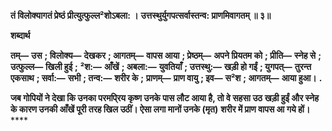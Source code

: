 **तं विलोक्यागतं प्रेष्ठं प्रीत्युत्फुल्ल²शोऽबला: ।** **उत्तस्थुर्युगपत्सर्वास्तन्व: प्राणमिवागतम् ॥ ३॥** 

**शब्दार्थ** 

**तम्—** **उस** **; विलोक्य—** **देखकर** **; आगतम्—** **वापस आया** **; प्रेष्ठम्—** **अपने प्रियतम को** **; प्रीति—** **स्नेह से** **; उत्फुल्ल—** **खिली हुई** **;** **²श:—** **आँखें** **; अबला:—** **युवतियाँ** **; उत्तस्थु:—** **खड़ी हो गईं** **; युगपत्—** **तुरन्त एकसाथ** **; सर्वा:—** **सभी** **; तन्व:—** **शरीर के** **;** **प्राणम्—** **प्राण वायु** **; इव—** **स²श** **; आगतम्—** **आया हुआ।** **.** 

**जब गोपियों ने देखा कि उनका परमपि्रय कृष्ण उनके पास लौट आया है, तो वे सहसा उठ** **खड़ी हुईं और स्नेह के कारण उनकी आँखें पूरी तरह खिल उठीं। ऐसा लगा मानों उनके (मृत)** **शरीर में प्राण वापस आ गये हों।** **** 